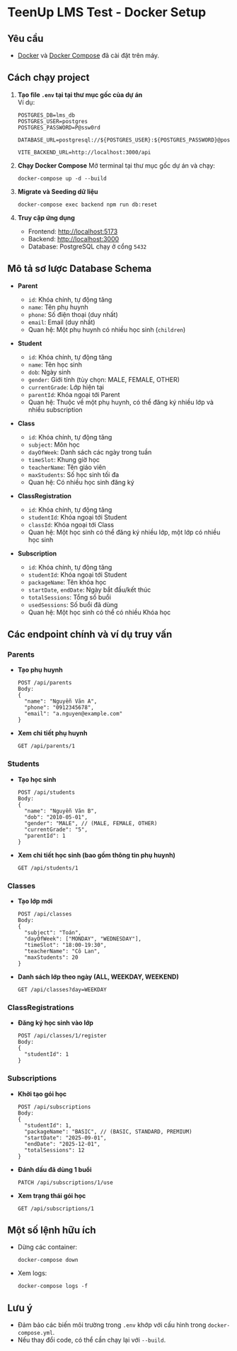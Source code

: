 # TeenUp LMS Test - Docker Setup

## Yêu cầu

- [Docker](https://www.docker.com/) và [Docker Compose](https://docs.docker.com/compose/) đã cài đặt trên máy.

## Cách chạy project

1. **Tạo file `.env` tại tại thư mục gốc của dự án**  
   Ví dụ:

   ```
   POSTGRES_DB=lms_db
   POSTGRES_USER=postgres
   POSTGRES_PASSWORD=P@ssw0rd

   DATABASE_URL=postgresql://${POSTGRES_USER}:${POSTGRES_PASSWORD}@postgres:5432/${POSTGRES_DB}

   VITE_BACKEND_URL=http://localhost:3000/api

   ```

2. **Chạy Docker Compose**
   Mở terminal tại thư mục gốc dự án và chạy:

   ```
   docker-compose up -d --build
   ```

3. **Migrate và Seeding dữ liệu**

   ```
   docker-compose exec backend npm run db:reset
   ```

4. **Truy cập ứng dụng**
   - Frontend: [http://localhost:5173](http://localhost:5173)
   - Backend: [http://localhost:3000](http://localhost:3000)
   - Database: PostgreSQL chạy ở cổng `5432`

## Mô tả sơ lược Database Schema

- **Parent**

  - `id`: Khóa chính, tự động tăng
  - `name`: Tên phụ huynh
  - `phone`: Số điện thoại (duy nhất)
  - `email`: Email (duy nhất)
  - Quan hệ: Một phụ huynh có nhiều học sinh (`children`)

- **Student**

  - `id`: Khóa chính, tự động tăng
  - `name`: Tên học sinh
  - `dob`: Ngày sinh
  - `gender`: Giới tính (tùy chọn: MALE, FEMALE, OTHER)
  - `currentGrade`: Lớp hiện tại
  - `parentId`: Khóa ngoại tới Parent
  - Quan hệ: Thuộc về một phụ huynh, có thể đăng ký nhiều lớp và nhiều subscription

- **Class**

  - `id`: Khóa chính, tự động tăng
  - `subject`: Môn học
  - `dayOfWeek`: Danh sách các ngày trong tuần
  - `timeSlot`: Khung giờ học
  - `teacherName`: Tên giáo viên
  - `maxStudents`: Số học sinh tối đa
  - Quan hệ: Có nhiều học sinh đăng ký

- **ClassRegistration**

  - `id`: Khóa chính, tự động tăng
  - `studentId`: Khóa ngoại tới Student
  - `classId`: Khóa ngoại tới Class
  - Quan hệ: Một học sinh có thể đăng ký nhiều lớp, một lớp có nhiều học sinh

- **Subscription**
  - `id`: Khóa chính, tự động tăng
  - `studentId`: Khóa ngoại tới Student
  - `packageName`: Tên khóa học
  - `startDate`, `endDate`: Ngày bắt đầu/kết thúc
  - `totalSessions`: Tổng số buổi
  - `usedSessions`: Số buổi đã dùng
  - Quan hệ: Một học sinh có thể có nhiều Khóa học

## Các endpoint chính và ví dụ truy vấn

### Parents

- **Tạo phụ huynh**

  ```
  POST /api/parents
  Body:
  {
    "name": "Nguyễn Văn A",
    "phone": "0912345678",
    "email": "a.nguyen@example.com"
  }
  ```

- **Xem chi tiết phụ huynh**
  ```
  GET /api/parents/1
  ```

### Students

- **Tạo học sinh**

  ```
  POST /api/students
  Body:
  {
    "name": "Nguyễn Văn B",
    "dob": "2010-05-01",
    "gender": "MALE", // (MALE, FEMALE, OTHER)
    "currentGrade": "5",
    "parentId": 1
  }
  ```

- **Xem chi tiết học sinh (bao gồm thông tin phụ huynh)**
  ```
  GET /api/students/1
  ```

### Classes

- **Tạo lớp mới**

  ```
  POST /api/classes
  Body:
  {
    "subject": "Toán",
    "dayOfWeek": ["MONDAY", "WEDNESDAY"],
    "timeSlot": "18:00-19:30",
    "teacherName": "Cô Lan",
    "maxStudents": 20
  }
  ```

- **Danh sách lớp theo ngày (ALL, WEEKDAY, WEEKEND)**
  ```
  GET /api/classes?day=WEEKDAY
  ```

### ClassRegistrations

- **Đăng ký học sinh vào lớp**
  ```
  POST /api/classes/1/register
  Body:
  {
    "studentId": 1
  }
  ```

### Subscriptions

- **Khởi tạo gói học**

  ```
  POST /api/subscriptions
  Body:
  {
    "studentId": 1,
    "packageName": "BASIC", // (BASIC, STANDARD, PREMIUM)
    "startDate": "2025-09-01",
    "endDate": "2025-12-01",
    "totalSessions": 12
  }
  ```

- **Đánh dấu đã dùng 1 buổi**

  ```
  PATCH /api/subscriptions/1/use
  ```

- **Xem trạng thái gói học**
  ```
  GET /api/subscriptions/1
  ```

## Một số lệnh hữu ích

- Dừng các container:

  ```
  docker-compose down
  ```

- Xem logs:

  ```
  docker-compose logs -f
  ```

## Lưu ý

- Đảm bảo các biến môi trường trong `.env` khớp với cấu hình trong `docker-compose.yml`.
- Nếu thay đổi code, có thể cần chạy lại với `--build`.
